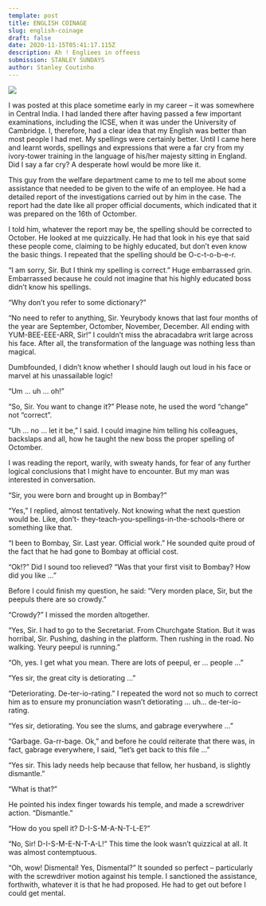 ```yaml
---
template: post
title: ENGLISH COINAGE
slug: english-coinage
draft: false
date: 2020-11-15T05:41:17.115Z
description: Ah ! Engliees in offeess
submission: STANLEY SUNDAYS
author: Stanley Coutinho
---
```

![](/media/scott-graham-oqmzwnd3thu-unsplash.jpeg)



I was posted at this place sometime early in my career – it was somewhere in Central India. I had landed there after having passed a few important examinations, including the ICSE, when it was under the University of Cambridge. I, therefore, had a clear idea that my English was better than most people I had met. My spellings were certainly better. Until I came here and learnt words, spellings and expressions that were a far cry from my ivory-tower training in the language of his/her majesty sitting in England. Did I say a far cry? A desperate howl would be more like it.

This guy from the welfare department came to me to tell me about some assistance that needed to be given to the wife of an employee. He had a detailed report of the investigations carried out by him in the case. The report had the date like all proper official documents, which indicated that it was prepared on the 16th of Octomber.

I told him, whatever the report may be, the spelling should be corrected to October. He looked at me quizzically. He had that look in his eye that said these people come, claiming to be highly educated, but don’t even know the basic things. I repeated that the spelling should be O-c-t-o-b-e-r.

“I am sorry, Sir. But I think my spelling is correct.” Huge embarrassed grin. Embarrassed because he could not imagine that his highly educated boss didn’t know his spellings.

“Why don’t you refer to some dictionary?”

“No need to refer to anything, Sir. Yeurybody knows that last four months of the year are September, Octomber, November, December. All ending with YUM-BEE-EEE-ARR, Sir!” I couldn’t miss the abracadabra writ large across his face. After all, the transformation of the language was nothing less than magical.

Dumbfounded, I didn’t know whether I should laugh out loud in his face or marvel at his unassailable logic!

“Um … uh … oh!”

“So, Sir. You want to change it?” Please note, he used the word “change” not “correct”.

“Uh … no … let it be,” I said. I could imagine him telling his colleagues, backslaps and all, how he taught the new boss the proper spelling of Octomber.

I was reading the report, warily, with sweaty hands, for fear of any further logical conclusions that I might have to encounter. But my man was interested in conversation.

“Sir, you were born and brought up in Bombay?”

“Yes,” I replied, almost tentatively. Not knowing what the next question would be. Like, don’t- they-teach-you-spellings-in-the-schools-there or something like that.

“I been to Bombay, Sir. Last year. Official work.” He sounded quite proud of the fact that he had gone to Bombay at official cost.

“Ok!?” Did I sound too relieved? “Was that your first visit to Bombay? How did you like …”

Before I could finish my question, he said: “Very morden place, Sir, but the peepuls there are so crowdy.”

“Crowdy?” I missed the morden altogether.

“Yes, Sir. I had to go to the Secretariat. From Churchgate Station. But it was horribal, Sir. Pushing, dashing in the platform. Then rushing in the road. No walking. Yeury peepul is running.” 

“Oh, yes. I get what you mean. There are lots of peepul, er … people …”

“Yes sir, the great city is detiorating …”

“Deteriorating. De-ter-io-rating.” I repeated the word not so much to correct him as to ensure my pronunciation wasn’t detiorating … uh... de-ter-io-rating.

“Yes sir, detiorating. You see the slums, and gabrage everywhere …”

“Garbage. Ga-rr-bage. Ok,” and before he could reiterate that there was, in fact, gabrage everywhere, I said, “let’s get back to this file …”

“Yes sir. This lady needs help because that fellow, her husband, is slightly dismantle.”

“What is that?”

He pointed his index finger towards his temple, and made a screwdriver action. “Dismantle.”

“How do you spell it? D-I-S-M-A-N-T-L-E?”

“No, Sir! D-I-S-M-E-N-T-A-L!” This time the look wasn’t quizzical at all. It was almost contemptuous.

“Oh, wow! Dismental! Yes, Dismental?” It sounded so perfect – particularly with the screwdriver motion against his temple. I sanctioned the assistance, forthwith, whatever it is that he had proposed. He had to get out before I could get mental.
